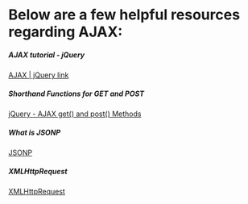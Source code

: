 # Below are a few helpful resources regarding AJAX:

##### AJAX tutorial - jQuery
[AJAX | jQuery link](https://learn.jquery.com/ajax/)
##### Shorthand Functions for GET and POST
[jQuery - AJAX get() and post() Methods](https://www.w3schools.com/jquery/jquery_ajax_get_post.asp)
##### What is JSONP
[JSONP](https://en.wikipedia.org/wiki/JSONP)
##### XMLHttpRequest
[XMLHttpRequest](https://developer.mozilla.org/en-US/docs/Web/API/XMLHttpRequest)
